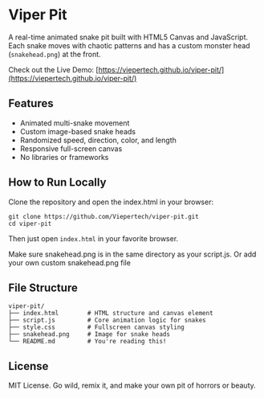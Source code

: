 # Viper Pit

A real-time animated snake pit built with HTML5 Canvas and JavaScript. Each snake moves with chaotic patterns and has a custom monster head (`snakehead.png`) at the front.

Check out the Live Demo: [https://viepertech.github.io/viper-pit/](https://viepertech.github.io/viper-pit/)

## Features

- Animated multi-snake movement
- Custom image-based snake heads
- Randomized speed, direction, color, and length
- Responsive full-screen canvas
- No libraries or frameworks

## How to Run Locally
Clone the repository and open the index.html in your browser:

```
git clone https://github.com/Viepertech/viper-pit.git
cd viper-pit
```

Then just open `index.html` in your favorite browser.

Make sure snakehead.png is in the same directory as your script.js. Or add your own custom snakehead.png file

## File Structure

```
viper-pit/
├── index.html        # HTML structure and canvas element
├── script.js         # Core animation logic for snakes
├── style.css         # Fullscreen canvas styling
├── snakehead.png     # Image for snake heads
└── README.md         # You're reading this!
```

## License

MIT License. Go wild, remix it, and make your own pit of horrors or beauty.
   
